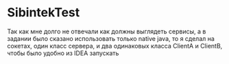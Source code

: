 # SibintekTest
Так как мне долго не отвечали как должны выглядеть сервисы, а в задании было сказано использовать только native java,
то я сделал на сокетах, один класс сервера, и два одинаковых класса ClientA и ClientB, чтобы было удобно из IDEA запускать
